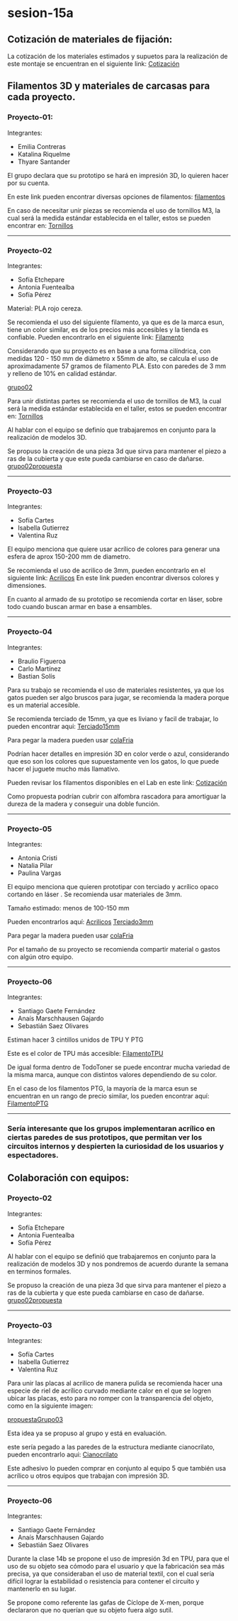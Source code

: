 # sesion-15a

## Cotización de materiales de fijación:

La cotización de los materiales estimados y supuetos para la realización de este montaje se encuentran en el siguiente link: [Cotización](https://docs.google.com/spreadsheets/d/1CT1RtA_BYuWpyJ54k9VGduSAs_nKiFYd9yf2WvjZ-4g/edit?gid=340656621#gid=340656621)


## Filamentos 3D y materiales de carcasas para cada proyecto.


### Proyecto-01: 
Integrantes:
* Emilia Contreras 
* Katalina Riquelme 
* Thyare Santander 

El grupo declara que su prototipo se hará en impresión 3D, lo quieren hacer por su cuenta.

En este link pueden encontrar diversas opciones de filamentos: [filamentos](https://www.todotoner.cl/impresoras/impresoras-3d/filamentos/tpu-500g-transparente-ppc?source_impresee=ifnkjd4mpxugs6zx83pdhziy3v&IText=filamentos%20esun)

En caso de necesitar unir piezas se recomienda el uso de tornillos M3, la cual será la medida estándar establecida en el taller, estos se pueden encontrar en: [Tornillos](https://www.cimech3d.cl/producto/perno-m3-zincado-pack-50/?srsltid=AfmBOooZL1rCLgmrz2yHb-8EatIMO3Y4J9RszVUNFPxMAbg5tHtpm0yU)

------------------------------------------

### Proyecto-02
Integrantes:
* Sofía Etchepare 
* Antonia Fuentealba 
* Sofía Pérez 

Material: PLA rojo cereza.

Se recomienda el uso del siguiente filamento, ya que es de la marca esun, tiene un color similar, es de los precios más accesibles y la tienda es confiable.
Pueden encontrarlo en el siguiente link: [Filamento](https://www.todotoner.cl/impresoras/impresoras-3d/filamentos/pla-mate-1kg-morado-claro-esun?gad_source=1&gad_campaignid=17338826608&gbraid=0AAAAADmvC_PVMoT3SZ66TqHzNozo-DSD9&gclid=CjwKCAjw6s7CBhACEiwAuHQckqzDDBkfnkPM2PYtGCCYPcrpPY9Hu1TsMn3gXh0uaMSL_N58xKuCbhoCxbMQAvD_BwE)

Considerando que su proyecto es en base a una forma cilíndrica, con medidas 120 - 150 mm de diámetro x 55mm de alto, se calcula el uso de aproximadamente 57 gramos de filamento PLA. Esto con paredes de 3 mm y relleno de 10% en calidad estándar.

[grupo02](https://github.com/AlanisMria/dis8644-2025-1-proyectos/blob/main/25-AlanisMria/sesion-15a/archivos/grupo02.png)


Para unir distintas partes se recomienda el uso de tornillos de M3, la cual será la medida estándar establecida en el taller, estos se pueden encontrar en: [Tornillos](https://www.cimech3d.cl/producto/perno-m3-zincado-pack-50/?srsltid=AfmBOooZL1rCLgmrz2yHb-8EatIMO3Y4J9RszVUNFPxMAbg5tHtpm0yU)


Al hablar con el equipo se definío que trabajaremos en conjunto para la realización de modelos 3D.

Se propuso la creación de una pieza 3d que sirva para mantener el piezo a ras de la cubierta y que este pueda cambiarse en caso de dañarse.
[grupo02propuesta](https://github.com/AlanisMria/dis8644-2025-1-proyectos/blob/main/25-AlanisMria/sesion-15a/archivos/grupo02propuesta.jpg)

------------------------------------------

### Proyecto-03
Integrantes:
* Sofía Cartes 
* Isabella Gutierrez 
* Valentina Ruz 
  
El equipo menciona que quiere usar acrílico de colores para generar una esfera de aprox 150-200 mm de diametro.

Se recomienda el uso de acrilico de 3mm, pueden encontrarlo en el siguiente link: [Acrilicos](https://novoacril.cl/acrilico-fluorescente)
En este link pueden encontrar diversos colores y dimensiones.

En cuanto al armado de su prototipo se recomienda cortar en láser, sobre todo cuando buscan armar en base a ensambles.


------------------------------------------


### Proyecto-04
Integrantes:
* Braulio Figueroa 
* Carlo Martínez
* Bastian Solís 

Para su trabajo se recomienda el uso de materiales resistentes, ya que los gatos pueden ser algo bruscos para jugar, se recomienda la madera porque es un material accesible.

Se recomienda terciado de 15mm, ya que es liviano y facil de trabajar, lo pueden encontrar aqui: [Terciado15mm](https://www.imperial.cl/terciados/terciado-estructural-15mm-120x240mt/product/74734) 

Para pegar la madera pueden usar [colaFria](https://www.idepal.cl/cola-fria-rex-1kg-doy-pack?srsltid=AfmBOoqiDSBRyhwMtFz5JqQEkZQnWm6lq6_Erl9XHxyvtGMBtg4LPeCh)

Podrían hacer detalles en impresión 3D en color verde o azul, considerando que eso son los colores que supuestamente ven los gatos, lo que puede hacer el juguete mucho más llamativo.

Pueden revisar los filamentos disponibles en el Lab en este link: [Cotización](https://docs.google.com/spreadsheets/d/1CT1RtA_BYuWpyJ54k9VGduSAs_nKiFYd9yf2WvjZ-4g/edit?gid=340656621#gid=340656621)


Como propuesta podrían cubrir con alfombra rascadora para amortiguar la dureza de la madera y conseguir una doble función.

------------------------------------------


### Proyecto-05
Integrantes:
* Antonia Cristi 
* Natalia Pilar 
* Paulina Vargas 

El equipo menciona que quieren prototipar con terciado y acrílico opaco cortando en láser
. 
Se recomienda usar materiales de 3mm.

Tamaño estimado: menos de 100-150 mm

Pueden encontrarlos aquí: [Acrilicos](https://novoacril.cl/acrilico-color-2)
[Terciado3mm](https://www.imperial.cl/terciados/terciado-eucaliptus-rosado-3mm-162x220mt/product/95091?utm_term=&utm_campaign=Aon+%3E+Smart+Shopping+%3E+Contrucci%C3%B3n&utm_source=adwords&utm_medium=ppc&hsa_acc=4470782678&hsa_cam=17825982424&hsa_grp=&hsa_ad=&hsa_src=x&hsa_tgt=&hsa_kw=&hsa_mt=&hsa_net=adwords&hsa_ver=3&gad_source=1&gad_campaignid=17181152287&gbraid=0AAAAACwuZls9Iz2N1kYyZrMSiZwWIGUH5&gclid=CjwKCAjw6s7CBhACEiwAuHQckmXnOa0cWlJVUWQxYehRvBGB9j5DDSY2t_QaP9Z1rjH7k-kHd1HFEhoCJ3MQAvD_BwE)

Para pegar la madera pueden usar [colaFria](https://www.idepal.cl/cola-fria-rex-1kg-doy-pack?srsltid=AfmBOoqiDSBRyhwMtFz5JqQEkZQnWm6lq6_Erl9XHxyvtGMBtg4LPeCh)

Por el tamaño de su proyecto se recomienda compartir material o gastos con algún otro equipo.

------------------------------------------


### Proyecto-06
Integrantes:
* Santiago Gaete Fernández 
* Anaís Marschhausen Gajardo
* Sebastián Saez Olivares

Estiman hacer 3 cintillos unidos de TPU Y PTG

Este es el color de TPU más accesible:
[FilamentoTPU](https://www.todotoner.cl/impresoras/impresoras-3d/filamentos/tpu-500g-transparente-ppc?source_impresee=ifnkjd4mpxugs6zx83pdhziy3v)

De igual forma dentro de TodoToner se puede encontrar mucha variedad de la misma marca, aunque con distintos valores dependiendo de su color.

En el caso de los filamentos PTG, la mayoría de la marca esun se encuentran en un rango de precio similar, los pueden encontrar aquí:
[FilamentoPTG](https://www.todotoner.cl/impresoras/impresoras-3d/filamentos/tpu-500g-transparente-ppc?source_impresee=ifnkjd4mpxugs6zx83pdhziy3v&IText=ptg)


------------------------------------------


### Sería interesante que los grupos implementaran acrílico en ciertas paredes de sus prototipos, que permitan ver los circuitos internos y despierten la curiosidad de los usuarios y espectadores.


## Colaboración con equipos:

### Proyecto-02
Integrantes:
* Sofía Etchepare 
* Antonia Fuentealba 
* Sofía Pérez 

Al hablar con el equipo se definió que trabajaremos en conjunto para la realización de modelos 3D y nos pondremos de acuerdo durante la semana en terminos formales.

Se propuso la creación de una pieza 3d que sirva para mantener el piezo a ras de la cubierta y que este pueda cambiarse en caso de dañarse.
[grupo02propuesta](https://github.com/AlanisMria/dis8644-2025-1-proyectos/blob/main/25-AlanisMria/sesion-15a/archivos/grupo02propuesta.jpg)

------------------------------------------


### Proyecto-03
Integrantes:
* Sofía Cartes 
* Isabella Gutierrez 
* Valentina Ruz 

Para unir las placas al acrilico de manera pulida se recomienda hacer una especie de riel de acrílico curvado  mediante calor en el que se logren ubicar las placas, esto para no romper con la transparencia del objeto, como en la siguiente imagen:

[propuestaGrupo03](https://github.com/AlanisMria/dis8644-2025-1-proyectos/blob/main/25-AlanisMria/sesion-15a/archivos/propuestaGrupo03.png)

Esta idea ya se propuso al grupo y está en evaluación.

este sería pegado a las paredes de la estructura mediante cianocrilato, pueden encontrarlo aqui: [Cianocrilato](https://www.mercadolibre.cl/adhesivo-magico-acelerado-seca-9-segundos-100gr-400ml-rex-color-blanco/p/MLC44873226?pdp_filters=item_id%3AMLC1572226595&from=gshop&matt_tool=83114261&matt_word=&matt_source=google&matt_campaign_id=22116391437&matt_ad_group_id=173057321469&matt_match_type=&matt_network=g&matt_device=c&matt_creative=729566854243&matt_keyword=&matt_ad_position=&matt_ad_type=pla&matt_merchant_id=735085901&matt_product_id=MLC44873226-product&matt_product_partition_id=2388258797660&matt_target_id=pla-2388258797660&cq_src=google_ads&cq_cmp=22116391437&cq_net=g&cq_plt=gp&cq_med=pla&gad_source=1&gad_campaignid=22116391437&gbraid=0AAAAADxxu6oPwtiwzjzxrJIeq7W_xnKui&gclid=Cj0KCQjwmK_CBhCEARIsAMKwcD7jPxQUKWGo0D3Lz3jVmOcSdGZrc1dMGtJBlMCvEiQQTUCpvZU_RyMaAkJ0EALw_wcB)

Este adhesivo lo pueden comprar en conjunto al equipo 5 que también usa acrílico u otros equipos que trabajan con impresión 3D.

------------------------------------------

### Proyecto-06
Integrantes:
* Santiago Gaete Fernández 
* Anaís Marschhausen Gajardo
* Sebastián Saez Olivares

Durante la clase 14b se propone el uso de impresión 3d en TPU, para que el uso de su objeto sea cómodo para el usuario y que la fabricación sea más precisa, ya que consideraban el uso de material textil, con el cual sería difícil lograr la estabilidad o resistencia para contener el circuito y mantenerlo en su lugar.

Se propone como referente las gafas de Cíclope de X-men, porque declararon que no querían que su objeto fuera algo sutil.

